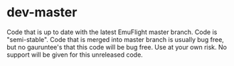 # dev-master

Code that is up to date with the latest EmuFlight master branch. Code is "semi-stable". Code that is merged into master branch is usually bug free, but no gauruntee's that this code will be bug free. Use at your own risk. No support will be given for this unreleased code. 
